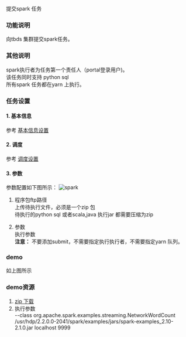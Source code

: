 提交spark 任务

### 功能说明
向tbds 集群提交spark任务。 

### 其他说明
spark执行者为任务第一个责任人（portal登录用户)。  
该任务同时支持 python sql  
所有spark 任务都在yarn 上执行。

### 任务设置
#### 1. 基本信息  
参考 [基本信息设置](/workflow/workflow/runnerBasicInfo.md)  
#### 2. 调度  
参考 [调度设置](/workflow/workflow/runnerCycle.md)  

#### 3. 参数
参数配置如下图所示：
![spark](/workflow/workflow/images/spark.png)

1. 程序包ftp路径  
上传待执行文件，必须是一个zip 包  
待执行的python sql 或者scala,java 执行jar 都需要压缩为zip   

2. 参数  
执行参数  
**注意：** 不要添加submit，不需要指定执行执行者，不需要指定yarn 队列。

### demo
如上图所示

### demo资源
1. [zip 下载](https://share.weiyun.com/8f66f045d7b7fb7c71b075b303481f75)
2. 执行参数  
--class org.apache.spark.examples.streaming.NetworkWordCount /usr/hdp/2.2.0.0-2041/spark/examples/jars/spark-examples_2.10-2.1.0.jar localhost 9999

